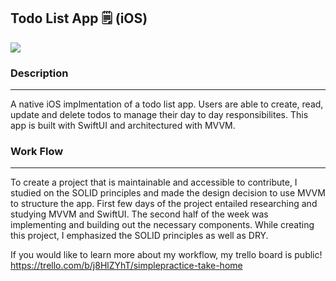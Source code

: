 ## Todo List App 🗒️ (iOS) 

![](https://i.imgur.com/wYvhqrS.jpg)


### Description
___

A native iOS implmentation of a todo list app. Users are able to create, read, update and delete todos to manage their day to day responsibilites. This app is built with SwiftUI and architectured with MVVM. 

### Work Flow
___

To create a project that is maintainable and accessible to contribute, I studied on the SOLID principles and made the design decision to use MVVM to structure the app. First few days of the project entailed researching and studying MVVM and SwiftUI. The second half of the week was implementing and building out the necessary components. While creating this project, I emphasized the SOLID principles as well as DRY. 

If you would like to learn more about my workflow, my trello board is public! 
https://trello.com/b/j8HlZYhT/simplepractice-take-home


